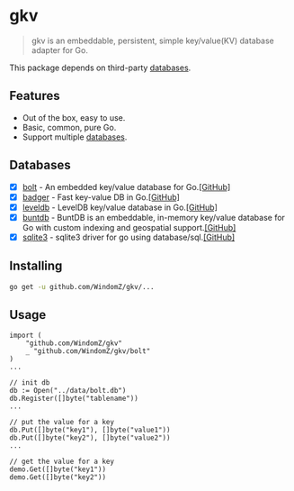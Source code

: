 # gkv

> gkv is an embeddable, persistent, simple key/value(KV) database adapter for Go.

This package depends on third-party [databases](#databases).

## Features
- Out of the box, easy to use.
- Basic, common, pure Go.
- Support multiple [databases](#databases).

## Databases
- [x] [bolt](https://github.com/WindomZ/gkv/tree/master/bolt) - An embedded key/value database for Go.[[GitHub]](https://github.com/boltdb/bolt)
- [x] [badger](https://github.com/WindomZ/gkv/tree/master/badger) - Fast key-value DB in Go.[[GitHub]](https://github.com/dgraph-io/badger)
- [x] [leveldb](https://github.com/WindomZ/gkv/tree/master/leveldb) - LevelDB key/value database in Go.[[GitHub]](https://github.com/syndtr/goleveldb)
- [x] [buntdb](https://github.com/WindomZ/gkv/tree/master/buntdb) - BuntDB is an embeddable, in-memory key/value database for Go with custom indexing and geospatial support.[[GitHub]](https://github.com/tidwall/buntdb)
- [x] [sqlite3](https://github.com/WindomZ/gkv/tree/master/sqlite) - sqlite3 driver for go using database/sql.[[GitHub]](https://github.com/mattn/go-sqlite3)

## Installing
```bash
go get -u github.com/WindomZ/gkv/...
```

## Usage
```
import (
	"github.com/WindomZ/gkv"
	_ "github.com/WindomZ/gkv/bolt"
)
...

// init db
db := Open("../data/bolt.db")
db.Register([]byte("tablename"))
...

// put the value for a key
db.Put([]byte("key1"), []byte("value1"))
db.Put([]byte("key2"), []byte("value2"))
...

// get the value for a key
demo.Get([]byte("key1"))
demo.Get([]byte("key2"))
```
